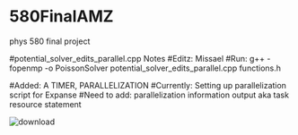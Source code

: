 # 580FinalAMZ
phys 580 final project 



#potential_solver_edits_parallel.cpp Notes
#Editz: Missael
#Run: g++ -fopenmp -o PoissonSolver potential_solver_edits_parallel.cpp functions.h

#Added: A TIMER, PARALLELIZATION
#Currently: Setting up parallelization script for Expanse 
#Need to add: parallelization information output aka task resource statement 


![download](https://github.com/ZoeBozich/580FinalAMZ/assets/57077160/0dea5df1-9275-4830-a862-78dc214fdda1)
